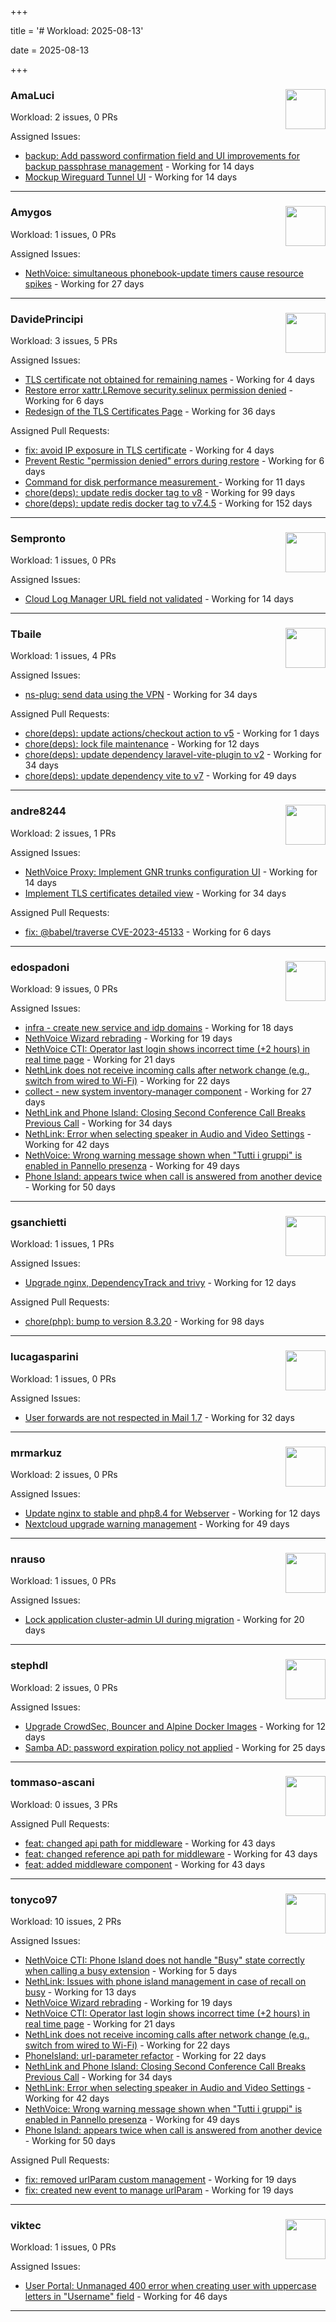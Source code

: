 +++

title = '# Workload: 2025-08-13'

date = 2025-08-13

+++

### AmaLuci <img src='https://avatars.githubusercontent.com/u/166636295?v=4&s=64' width='64' height='64' style='float:right;' /> ###
Workload: 2 issues, 0 PRs


Assigned Issues:
- [backup: Add password confirmation field and UI improvements for backup passphrase management](https://github.com/NethServer/nethsecurity/issues/1323) - Working for 14 days
- [Mockup Wireguard Tunnel UI](https://github.com/NethServer/nethsecurity/issues/1321) - Working for 14 days
---

### Amygos <img src='https://avatars.githubusercontent.com/u/510232?v=4&s=64' width='64' height='64' style='float:right;' /> ###
Workload: 1 issues, 0 PRs


Assigned Issues:
- [NethVoice: simultaneous phonebook-update timers cause resource spikes](https://github.com/NethServer/dev/issues/7555) - Working for 27 days
---

### DavidePrincipi <img src='https://avatars.githubusercontent.com/u/2920838?v=4&s=64' width='64' height='64' style='float:right;' /> ###
Workload: 3 issues, 5 PRs


Assigned Issues:
- [TLS certificate not obtained for remaining names](https://github.com/NethServer/dev/issues/7601) - Working for 4 days
- [Restore error xattr.LRemove security.selinux permission denied](https://github.com/NethServer/dev/issues/7598) - Working for 6 days
- [Redesign of the TLS Certificates Page](https://github.com/NethServer/dev/issues/7544) - Working for 36 days

Assigned Pull Requests:
- [fix: avoid IP exposure in TLS certificate](https://github.com/NethServer/ns8-traefik/pull/104) - Working for 4 days
- [Prevent Restic "permission denied" errors during restore](https://github.com/NethServer/ns8-core/pull/920) - Working for 6 days
- [Command for disk performance measurement ](https://github.com/NethServer/ns8-core/pull/915) - Working for 11 days
- [chore(deps): update redis docker tag to v8](https://github.com/NethServer/ns8-core/pull/874) - Working for 99 days
- [chore(deps): update redis docker tag to v7.4.5](https://github.com/NethServer/ns8-core/pull/830) - Working for 152 days
---

### Sempronto <img src='https://avatars.githubusercontent.com/u/65713093?v=4&s=64' width='64' height='64' style='float:right;' /> ###
Workload: 1 issues, 0 PRs


Assigned Issues:
- [Cloud Log Manager URL field not validated](https://github.com/NethServer/dev/issues/7577) - Working for 14 days
---

### Tbaile <img src='https://avatars.githubusercontent.com/u/8052641?v=4&s=64' width='64' height='64' style='float:right;' /> ###
Workload: 1 issues, 4 PRs


Assigned Issues:
- [ns-plug: send data using the VPN](https://github.com/NethServer/nethsecurity/issues/1301) - Working for 34 days

Assigned Pull Requests:
- [chore(deps): update actions/checkout action to v5](https://github.com/nethesis/parceler/pull/96) - Working for 1 days
- [chore(deps): lock file maintenance](https://github.com/nethesis/parceler/pull/93) - Working for 12 days
- [chore(deps): update dependency laravel-vite-plugin to v2](https://github.com/nethesis/parceler/pull/91) - Working for 34 days
- [chore(deps): update dependency vite to v7](https://github.com/nethesis/parceler/pull/84) - Working for 49 days
---

### andre8244 <img src='https://avatars.githubusercontent.com/u/4612169?v=4&s=64' width='64' height='64' style='float:right;' /> ###
Workload: 2 issues, 1 PRs


Assigned Issues:
- [NethVoice Proxy: Implement GNR trunks configuration UI](https://github.com/NethServer/dev/issues/7578) - Working for 14 days
- [Implement TLS certificates detailed view](https://github.com/NethServer/dev/issues/7548) - Working for 34 days

Assigned Pull Requests:
- [fix: @babel/traverse CVE-2023-45133](https://github.com/NethServer/ns8-mail/pull/200) - Working for 6 days
---

### edospadoni <img src='https://avatars.githubusercontent.com/u/6152486?v=4&s=64' width='64' height='64' style='float:right;' /> ###
Workload: 9 issues, 0 PRs


Assigned Issues:
- [infra - create new service and idp domains](https://github.com/NethServer/my/issues/9) - Working for 18 days
- [NethVoice Wizard rebrading](https://github.com/NethServer/dev/issues/7571) - Working for 19 days
- [NethVoice CTI: Operator last login shows incorrect time (+2 hours) in real time page](https://github.com/NethServer/dev/issues/7565) - Working for 21 days
- [NethLink does not receive incoming calls after network change (e.g., switch from wired to Wi-Fi)](https://github.com/NethServer/dev/issues/7561) - Working for 22 days
- [collect - new system inventory-manager component](https://github.com/NethServer/my/issues/7) - Working for 27 days
- [NethLink and Phone Island: Closing Second Conference Call Breaks Previous Call](https://github.com/NethServer/dev/issues/7550) - Working for 34 days
- [NethLink: Error when selecting speaker in Audio and Video Settings](https://github.com/NethServer/dev/issues/7538) - Working for 42 days
- [NethVoice: Wrong warning message shown when "Tutti i gruppi" is enabled in Pannello presenza](https://github.com/NethServer/dev/issues/7523) - Working for 49 days
- [Phone Island: appears twice when call is answered from another device](https://github.com/NethServer/dev/issues/7521) - Working for 50 days
---

### gsanchietti <img src='https://avatars.githubusercontent.com/u/804596?v=4&s=64' width='64' height='64' style='float:right;' /> ###
Workload: 1 issues, 1 PRs


Assigned Issues:
- [Upgrade nginx, DependencyTrack and trivy](https://github.com/NethServer/dev/issues/7590) - Working for 12 days

Assigned Pull Requests:
- [chore(php): bump to version 8.3.20](https://github.com/NethServer/ns8-webtop/pull/120) - Working for 98 days
---

### lucagasparini <img src='https://avatars.githubusercontent.com/u/11161326?v=4&s=64' width='64' height='64' style='float:right;' /> ###
Workload: 1 issues, 0 PRs


Assigned Issues:
- [User forwards are not respected in Mail 1.7](https://github.com/NethServer/dev/issues/7553) - Working for 32 days
---

### mrmarkuz <img src='https://avatars.githubusercontent.com/u/31746411?v=4&s=64' width='64' height='64' style='float:right;' /> ###
Workload: 2 issues, 0 PRs


Assigned Issues:
- [Update nginx to stable and php8.4 for Webserver](https://github.com/NethServer/dev/issues/7589) - Working for 12 days
- [Nextcloud upgrade warning management](https://github.com/NethServer/dev/issues/7522) - Working for 49 days
---

### nrauso <img src='https://avatars.githubusercontent.com/u/16102909?v=4&s=64' width='64' height='64' style='float:right;' /> ###
Workload: 1 issues, 0 PRs


Assigned Issues:
- [Lock application cluster-admin UI during migration](https://github.com/NethServer/dev/issues/7567) - Working for 20 days
---

### stephdl <img src='https://avatars.githubusercontent.com/u/3164851?v=4&s=64' width='64' height='64' style='float:right;' /> ###
Workload: 2 issues, 0 PRs


Assigned Issues:
- [Upgrade CrowdSec, Bouncer and Alpine Docker Images](https://github.com/NethServer/dev/issues/7582) - Working for 12 days
- [Samba AD: password expiration policy not applied](https://github.com/NethServer/dev/issues/7558) - Working for 25 days
---

### tommaso-ascani <img src='https://avatars.githubusercontent.com/u/31596042?v=4&s=64' width='64' height='64' style='float:right;' /> ###
Workload: 0 issues, 3 PRs


Assigned Pull Requests:
- [feat: changed api path for middleware](https://github.com/nethesis/nethvoice-cti/pull/317) - Working for 43 days
- [feat: changed reference api path for middleware](https://github.com/nethesis/phone-island/pull/103) - Working for 43 days
- [feat: added middleware component](https://github.com/nethesis/ns8-nethvoice/pull/493) - Working for 43 days
---

### tonyco97 <img src='https://avatars.githubusercontent.com/u/36625268?v=4&s=64' width='64' height='64' style='float:right;' /> ###
Workload: 10 issues, 2 PRs


Assigned Issues:
- [NethVoice CTI: Phone Island does not handle "Busy" state correctly when calling a busy extension](https://github.com/NethServer/dev/issues/7599) - Working for 5 days
- [NethLink: Issues with phone island management in case of recall on busy](https://github.com/NethServer/dev/issues/7579) - Working for 13 days
- [NethVoice Wizard rebrading](https://github.com/NethServer/dev/issues/7571) - Working for 19 days
- [NethVoice CTI: Operator last login shows incorrect time (+2 hours) in real time page](https://github.com/NethServer/dev/issues/7565) - Working for 21 days
- [NethLink does not receive incoming calls after network change (e.g., switch from wired to Wi-Fi)](https://github.com/NethServer/dev/issues/7561) - Working for 22 days
- [PhoneIsland: url-parameter refactor](https://github.com/NethServer/dev/issues/7559) - Working for 22 days
- [NethLink and Phone Island: Closing Second Conference Call Breaks Previous Call](https://github.com/NethServer/dev/issues/7550) - Working for 34 days
- [NethLink: Error when selecting speaker in Audio and Video Settings](https://github.com/NethServer/dev/issues/7538) - Working for 42 days
- [NethVoice: Wrong warning message shown when "Tutti i gruppi" is enabled in Pannello presenza](https://github.com/NethServer/dev/issues/7523) - Working for 49 days
- [Phone Island: appears twice when call is answered from another device](https://github.com/NethServer/dev/issues/7521) - Working for 50 days

Assigned Pull Requests:
- [fix: removed urlParam custom management](https://github.com/nethesis/nethvoice-cti/pull/327) - Working for 19 days
- [fix: created new event to manage urlParam](https://github.com/NethServer/nethlink/pull/69) - Working for 19 days
---

### viktec <img src='https://avatars.githubusercontent.com/u/48328088?v=4&s=64' width='64' height='64' style='float:right;' /> ###
Workload: 1 issues, 0 PRs


Assigned Issues:
- [User Portal: Unmanaged 400 error when creating user with uppercase letters in "Username" field](https://github.com/NethServer/dev/issues/7532) - Working for 46 days
---

